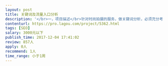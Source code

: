 ```yaml
---                
layout: post       
title: 关键词及流量入口分析           
description: '</br>一，项目描述</br>针对时尚拍摄的服务，做关键词分析，必须充分考虑用户的搜索用意searcher's intent, 竞价，排名难易度等 </br></br>-百度中长尾关键词分析</br>-今日头条关键词分析</br>-流量入口分析 </br></br>二，人员要求</br>1.有SEO实战经验，有可参考的项目</br>2.有百度广告投放经验，有可参考项目。</br></br>三，其他说明</br>1.如果合作愉快，我们非常乐意建立长期合作关系。</br>'     
contenturl: https://pro.lagou.com/project/5362.html      
tags: [SEO]            
salary: 3000元以下          
publish_time: 2017-12-04 17:41:02         
review: 857人                   
apply: 0人                   
recommend: 1人                   
time_range: 小于1周              
---                 
```

